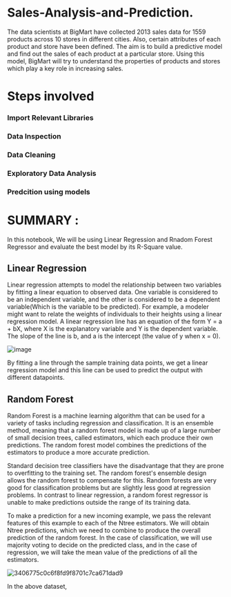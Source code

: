 # Sales-Analysis-and-Prediction.
The data scientists at BigMart have collected 2013 sales data for 1559 products across 10 stores in different cities. Also, certain attributes of each product and store have been defined. The aim is to build a predictive model and find out the sales of each product at a particular store. Using this model, BigMart will try to understand the properties of products and stores which play a key role in increasing sales.
# Steps involved 
### Import Relevant Libraries
### Data Inspection
### Data Cleaning
### Exploratory Data Analysis
### Predcition using models

# SUMMARY : 
In this notebook, We will be using Linear Regression and Rnadom Forest Regressor and evaluate the best model by its R-Square value. 

## Linear Regression 
Linear regression attempts to model the relationship between two variables by fitting a linear equation to observed data. One variable is considered to be an independent variable, and the other is considered to be a dependent variable(Which is the variable to be predicted). For example, a modeler might want to relate the weights of individuals to their heights using a linear regression model.
A linear regression line has an equation of the form Y = a + bX, where X is the explanatory variable and Y is the dependent variable. The slope of the line is b, and a is the intercept (the value of y when x = 0).

![image](https://user-images.githubusercontent.com/79453056/139523935-25d9db93-b579-4365-9f39-9b3be5252aea.png)

By fitting a line through the sample training data points, we get a linear regression model and this line can be used to predict the output with different datapoints. 


## Random Forest 
Random Forest is a machine learning algorithm that can be used for a variety of tasks including regression and classification. It is an ensemble method, meaning that a random forest model is made up of a large number of small decision trees, called estimators, which each produce their own predictions. The random forest model combines the predictions of the estimators to produce a more accurate prediction.

Standard decision tree classifiers have the disadvantage that they are prone to overfitting to the training set. The random forest's ensemble design allows the random forest to compensate for this. Random forests are very good for classification problems but are slightly less good at regression problems. In contrast to linear regression, a random forest regressor is unable to make predictions outside the range of its training data.

To make a prediction for a new incoming example, we pass the relevant features of this example to each of the Ntree estimators. We will obtain Ntree predictions, which we need to combine to produce the overall prediction of the random forest. In the case of classification, we will use majority voting to decide on the predicted class, and in the case of regression, we will take the mean value of the predictions of all the estimators.


![3406775c0c6f8fd9f8701c7ca671dad9](https://user-images.githubusercontent.com/79453056/139573369-cb168970-d6de-4e56-ad66-af99b20b0aaf.png)


In the above dataset, 

